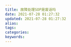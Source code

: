 ```yaml
---
title: 故障处理SOP是废话吗
date: 2021-07-28 01:27:32
updated: 2021-07-28 01:27:32
alias:
tags:
categories:
keywords:
---
```

